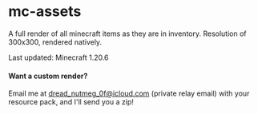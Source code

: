 # mc-assets
A full render of all minecraft items as they are in inventory. Resolution of 300x300, rendered natively.

Last updated: Minecraft 1.20.6

#### Want a custom render?
Email me at dread_nutmeg_0f@icloud.com (private relay email) with your resource pack, and I'll send you a zip!